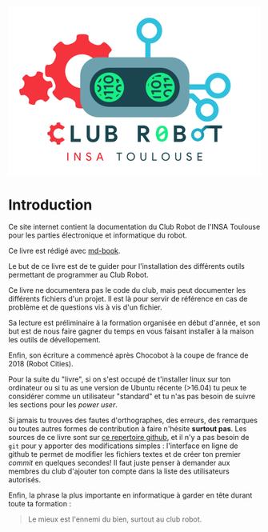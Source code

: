 ![](assets/logo.png "test")

# Introduction

Ce site internet contient la documentation du Club Robot de l'INSA Toulouse pour les parties électronique et informatique du robot.

Ce livre est rédigé avec [md-book](https://github.com/rust-lang-nursery/mdBook).

Le but de ce livre est de te guider pour l'installation des différents outils permettant de programmer au Club Robot.

Ce livre ne documentera pas le code du club, mais peut documenter les différents fichiers d'un projet. Il est là pour servir de référence en cas de problème et de questions vis à vis d'un fichier.

Sa lecture est préliminaire à la formation organisée en début d'année, et son but est de nous faire gagner du temps en vous faisant installer à la maison les outils de dévellopement.

Enfin, son écriture a commencé après Chocobot à la coupe de france de 2018 (Robot Cities).

Pour la suite du "livre", si on s'est occupé de t'installer linux sur ton ordinateur ou si tu as une version de Ubuntu récente (>16.04) tu peux te considérer comme un utilisateur "standard" et tu n'as pas besoin de suivre les sections pour les *power user*.

Si jamais tu trouves des fautes d'orthographes, des erreurs, des remarques ou toutes autres formes de contribution à faire n'hésite **surtout pas**. Les sources de ce livre sont sur [ce repertoire github](https://github.com/ClubRobotInsat/doc-elec), et il n'y a pas besoin de `git` pour y apporter des modifications simples : l'interface en ligne de github te permet de modifier les fichiers textes et de créer ton premier *commit* en quelques secondes! Il faut juste penser à demander aux membres du club d'ajouter ton compte dans la liste des utilisateurs autorisés.

Enfin, la phrase la plus importante en informatique à garder en tête durant toute ta formation :

> Le mieux est l'ennemi du bien, surtout au club robot.
